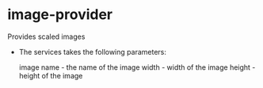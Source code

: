 # image-provider
Provides scaled images
- The services takes the following parameters:

     image name - the name of the image 
	 width - width of the image
	 height - height of the image
